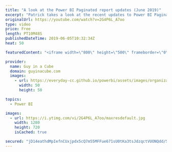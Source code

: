 ```yaml
---
title: "A look at the Power BI Paginated report updates (June 2019)"
excerpt: "Patrick takes a look at the recent updates to Power BI Paginated reports. From Power BI Paginated Report Builder to email subscriptions, Patrick has you covered.  ******** LET'S CONNECT! ********  -- http://twitter.com/guyinacube -- http://twitter.com/awsaxton -- http://twitter.com/patrickdba -- http://www.facebook.com/guyinacube"
originalUrl: https://youtube.com/watch?v=2G4P6L_A7oo
type: video
price: Free
length: PT10M48S
publishedDateTime: 2019-06-05T10:32:34Z
heat: 50

featuredContent: "<iframe width=\"800\" height=\"500\" frameborder=\"0\" src=\"https://www.youtube.com/embed/2G4P6L_A7oo\" allow=\"accelerometer; autoplay; encrypted-media; gyroscope; picture-in-picture\" allowfullscreen></iframe>"

provider:
  name: Guy in a Cube
  domain: guyinacube.com
  images:
    - url: https://everyday-cc.github.io/powerbi/assets/images/organizations/guyinacube.com-50x50.jpg
      width: 50
      height: 50

topics:
  - Power BI

images:
  - url: https://i.ytimg.com/vi/2G4P6L_A7oo/maxresdefault.jpg
    width: 1280
    height: 720
    isCached: true

secured: "jD14eathdMpIefnCUxjpdx5cQ7m55MFFue671sU0tKa3tsJdzqctVUONQdd/SSRjJR704Wm/WSdfZgnrg/zOjPgSwt39y/M5opsI1gFOQV99amLIbUknnCy8XyRmjJlnAiYeC0WFrElk9DSGEQ1fk+BagMzXHz6zvg75ZYe6IrxxO1Q9oElPGYF4MY+YhI3CmI+FP66uZ4ulfTsOtRLdRAHdECH2CpFpVZj9p6gciM4hTAi/G+UvOnOb4Uutc21VF4ZKcQnVNcILTJ6Ouay3kYUFf31JVUG1J/jCpvqYgpC2Mqb3hIJJ2MX8lfya/OtCdyMoK2MzXWyPEPyckfGYOqKUUGVb0dDGLhwg6ZX9xdonpdgcU7ofRdNhTntGJxcLmo+44IRk+0THUwsyIxiJQouPu6rjn2bN3nbJRHZ8kKo=;9Rn2jVLO3NPYb0GkyjHabg=="
---
```


